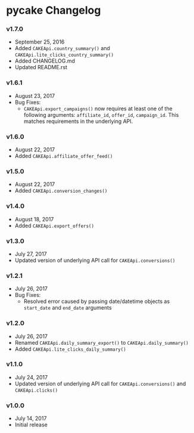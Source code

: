 # pycake Changelog

### v1.7.0
- September 25, 2016
- Added `CAKEApi.country_summary()` and `CAKEApi.lite_clicks_country_summary()`
- Added CHANGELOG.md
- Updated README.rst

### v1.6.1
- August 23, 2017
- Bug Fixes:
    - `CAKEApi.export_campaigns()` now requires at least one of the following arguments: `affiliate_id`, `offer_id`, `campaign_id`. This matches requirements in the underlying API.

### v1.6.0
- August 22, 2017
- Added `CAKEApi.affiliate_offer_feed()`

### v1.5.0
- August 22, 2017
- Added `CAKEApi.conversion_changes()`

### v1.4.0
- August 18, 2017
- Added `CAKEApi.export_offers()`

### v1.3.0
- July 27, 2017
- Updated version of underlying API call for `CAKEApi.conversions()`

### v1.2.1
- July 26, 2017
- Bug Fixes:
    - Resolved error caused by passing date/datetime objects as `start_date` and `end_date` arguments

### v1.2.0
- July 26, 2017
- Renamed `CAKEApi.daily_summary_export()` to `CAKEApi.daily_summary()`
- Added `CAKEApi.lite_clicks_daily_summary()`

### v1.1.0
- July 24, 2017
- Updated version of underlying API call for `CAKEApi.conversions()` and `CAKEApi.clicks()`

### v1.0.0
- July 14, 2017
- Initial release